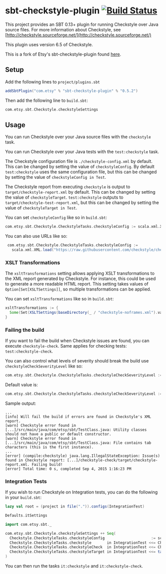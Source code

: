 # sbt-checkstyle-plugin [![Build Status](https://travis-ci.org/etsy/sbt-checkstyle-plugin.svg?branch=master)](https://travis-ci.org/etsy/sbt-checkstyle-plugin)

This project provides an SBT 0.13+ plugin for running Checkstyle over
Java source files.  For more information about Checkstyle, see
[http://checkstyle.sourceforge.net/](http://checkstyle.sourceforge.net/)

This plugin uses version 6.5 of Checkstyle.

This is a fork of Etsy's sbt-checkstyle-plugin found [here](https://github.com/etsy/sbt-checkstyle-plugin).

## Setup

Add the following lines to `project/plugins.sbt`

```scala
addSbtPlugin("com.etsy" % "sbt-checkstyle-plugin" % "0.5.2")
```

Then add the following line to `build.sbt`:

```scala
com.etsy.sbt.Checkstyle.checkstyleSettings
```

## Usage

You can run Checkstyle over your Java source files with the `checkstyle` task.

You can run Checkstyle over your Java tests with the `test:checkstyle` task.

The Checkstyle configuration file is `./checkstyle-config.xml` by default.
This can be changed by setting the value of `checkstyleConfig`.
By default `test:checkstyle` uses the same configuration file,
but this can be changed by setting the value of `checkstyleConfig in Test`.

The Checkstyle report from executing `checkstyle` is output to `target/checkstyle-report.xml` by default.
This can be changed by setting the value of `checkstyleTarget`.
`test:checkstyle` outputs to `target/checkstyle-test-report.xml`, but this can be changed by
setting the value of `checkstyleTarget in Test`.

You can set `checkstyleConfig` like so in `build.sbt`:
```scala
com.etsy.sbt.Checkstyle.CheckstyleTasks.checkstyleConfig := scala.xml.XML.loadFile(file("checkstyle-config.xml"))
```

You can also use URLs like so:
```scala
 com.etsy.sbt.Checkstyle.CheckstyleTasks.checkstyleConfig :=
   scala.xml.XML.load("https://raw.githubusercontent.com/checkstyle/checkstyle/master/config/checkstyle_checks.xml")
```

### XSLT Transformations
The `xsltTransformations` setting allows applying XSLT transformations to the XML report generated by Checkstyle.
For instance, this could be used to generate a more readable HTML report.
This setting takes values of `Option[Set[XSLTSettings]]`, so multiple transformations can be applied.

You can set `xsltTransformations` like so in `build.sbt`:
```scala
xsltTransformations := {
  Some(Set(XSLTSettings(baseDirectory(_ / "checkstyle-noframes.xml").value, target(_ / "checkstyle-report.html").value)))
}
```

### Failing the build

If you want to fail the build when Checkstyle issues are found, you can execute `checkstyle-check`.
Same applies for checking tests: `test:checkstyle-check`.

You can also control what levels of severity should break the build use `checkstyleCheckSeverityLevel` like so:
 ```scala
com.etsy.sbt.Checkstyle.CheckstyleTasks.checkstyleCheckSeverityLevel := Set("ignore", "info", "warning", "error")
```

Default value is:
```scala
com.etsy.sbt.Checkstyle.CheckstyleTasks.checkstyleCheckSeverityLevel := Set("error")
```

Sample output:
```
...
[info] Will fail the build if errors are found in Checkstyle's XML report.
[warn] Checkstyle error found in [...]/src/main/java/com/etsy/sbt/TestClass.java: Utility classes should not have a public or default constructor.
[warn] Checkstyle error found in [...]/src/main/java/com/etsy/sbt/TestClass.java: File contains tab characters (this is the first instance).
...
[error] (compile:checkstyle) java.lang.IllegalStateException: Issue(s) found in Checkstyle report: [...]/checkstyle-check/target/checkstyle-report.xml. Failing build!
[error] Total time: 0 s, completed Sep 4, 2015 1:16:23 PM
```

### Integration Tests

If you wish to run Checkstyle on Integration tests, you can do the following in your `build.sbt`:
```scala
lazy val root = (project in file(".")).configs(IntegrationTest)

Defaults.itSettings

import com.etsy.sbt._

com.etsy.sbt.Checkstyle.checkstyleSettings ++ Seq(
  Checkstyle.CheckstyleTasks.checkstyleConfig                     := scala.xml.XML.loadFile(file("my-checkstyle-config.xml")),
  Checkstyle.CheckstyleTasks.checkstyle       in IntegrationTest <<= Checkstyle.checkstyleTask(IntegrationTest),
  Checkstyle.CheckstyleTasks.checkstyleCheck  in IntegrationTest <<= Checkstyle.checkstyleCheckTask(IntegrationTest),
  Checkstyle.CheckstyleTasks.checkstyleTarget in IntegrationTest <<= target(_ / "checkstyle-integration-test-report.xml")
)
```

You can then run the tasks `it:checkstyle` and `it:checkstyle-check`.